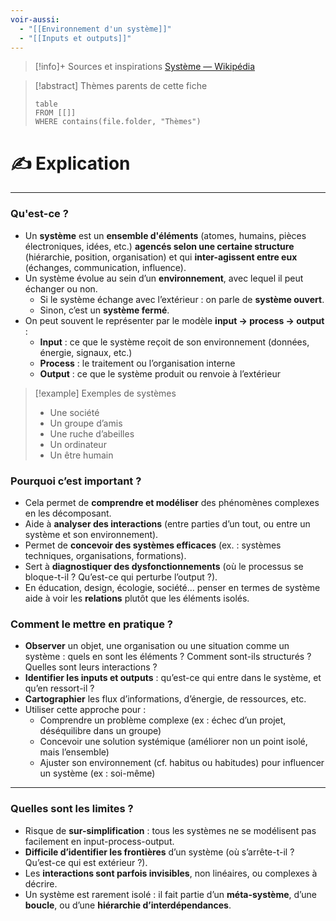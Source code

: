 ```yaml
---
voir-aussi:
  - "[[Environnement d'un système]]"
  - "[[Inputs et outputs]]"
---
```

> [!info]+ Sources et inspirations
>  [Système — Wikipédia](https://fr.wikipedia.org/wiki/Syst%C3%A8me)


> [!abstract] Thèmes parents de cette fiche
> ```dataview
> table
> FROM [[]]
> WHERE contains(file.folder, "Thèmes")
> ```

# ✍️ Explication
---

### Qu'est-ce ?
- Un **système** est un **ensemble d'éléments** (atomes, humains, pièces électroniques, idées, etc.) **agencés selon une certaine structure** (hiérarchie, position, organisation) et qui **inter-agissent entre eux** (échanges, communication, influence).
- Un système évolue au sein d’un **environnement**, avec lequel il peut échanger ou non.
  - Si le système échange avec l’extérieur : on parle de **système ouvert**.
  - Sinon, c’est un **système fermé**.
- On peut souvent le représenter par le modèle **input → process → output** :
  - **Input** : ce que le système reçoit de son environnement (données, énergie, signaux, etc.)
  - **Process** : le traitement ou l’organisation interne
  - **Output** : ce que le système produit ou renvoie à l’extérieur

> [!example] Exemples de systèmes
> - Une société
> - Un groupe d’amis
> - Une ruche d’abeilles
> - Un ordinateur
> - Un être humain

### Pourquoi c’est important ?
- Cela permet de **comprendre et modéliser** des phénomènes complexes en les décomposant.
- Aide à **analyser des interactions** (entre parties d’un tout, ou entre un système et son environnement).
- Permet de **concevoir des systèmes efficaces** (ex. : systèmes techniques, organisations, formations).
- Sert à **diagnostiquer des dysfonctionnements** (où le processus se bloque-t-il ? Qu’est-ce qui perturbe l’output ?).
- En éducation, design, écologie, société… penser en termes de système aide à voir les **relations** plutôt que les éléments isolés.

### Comment le mettre en pratique ?
- **Observer** un objet, une organisation ou une situation comme un système : quels en sont les éléments ? Comment sont-ils structurés ? Quelles sont leurs interactions ?
- **Identifier les inputs et outputs** : qu’est-ce qui entre dans le système, et qu’en ressort-il ?
- **Cartographier** les flux d’informations, d’énergie, de ressources, etc.
- Utiliser cette approche pour :
  - Comprendre un problème complexe (ex : échec d’un projet, déséquilibre dans un groupe)
  - Concevoir une solution systémique (améliorer non un point isolé, mais l’ensemble)
  - Ajuster son environnement (cf. habitus ou habitudes) pour influencer un système (ex : soi-même)

---

### Quelles sont les limites ?
- Risque de **sur-simplification** : tous les systèmes ne se modélisent pas facilement en input-process-output.
- **Difficile d’identifier les frontières** d’un système (où s’arrête-t-il ? Qu’est-ce qui est extérieur ?).
- Les **interactions sont parfois invisibles**, non linéaires, ou complexes à décrire.
- Un système est rarement isolé : il fait partie d’un **méta-système**, d’une **boucle**, ou d’une **hiérarchie d’interdépendances**.